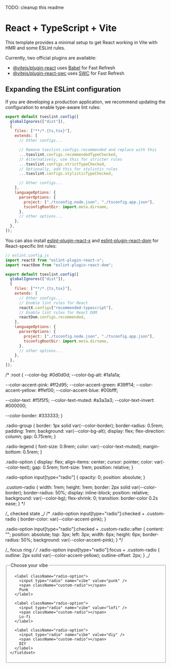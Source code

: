 TODO: cleanup this readme

# React + TypeScript + Vite

This template provides a minimal setup to get React working in Vite with HMR and some ESLint rules.

Currently, two official plugins are available:

- [@vitejs/plugin-react](https://github.com/vitejs/vite-plugin-react/blob/main/packages/plugin-react) uses [Babel](https://babeljs.io/) for Fast Refresh
- [@vitejs/plugin-react-swc](https://github.com/vitejs/vite-plugin-react/blob/main/packages/plugin-react-swc) uses [SWC](https://swc.rs/) for Fast Refresh

## Expanding the ESLint configuration

If you are developing a production application, we recommend updating the configuration to enable type-aware lint rules:

```js
export default tseslint.config([
  globalIgnores(["dist"]),
  {
    files: ["**/*.{ts,tsx}"],
    extends: [
      // Other configs...

      // Remove tseslint.configs.recommended and replace with this
      ...tseslint.configs.recommendedTypeChecked,
      // Alternatively, use this for stricter rules
      ...tseslint.configs.strictTypeChecked,
      // Optionally, add this for stylistic rules
      ...tseslint.configs.stylisticTypeChecked,

      // Other configs...
    ],
    languageOptions: {
      parserOptions: {
        project: ["./tsconfig.node.json", "./tsconfig.app.json"],
        tsconfigRootDir: import.meta.dirname,
      },
      // other options...
    },
  },
]);
```

You can also install [eslint-plugin-react-x](https://github.com/Rel1cx/eslint-react/tree/main/packages/plugins/eslint-plugin-react-x) and [eslint-plugin-react-dom](https://github.com/Rel1cx/eslint-react/tree/main/packages/plugins/eslint-plugin-react-dom) for React-specific lint rules:

```js
// eslint.config.js
import reactX from "eslint-plugin-react-x";
import reactDom from "eslint-plugin-react-dom";

export default tseslint.config([
  globalIgnores(["dist"]),
  {
    files: ["**/*.{ts,tsx}"],
    extends: [
      // Other configs...
      // Enable lint rules for React
      reactX.configs["recommended-typescript"],
      // Enable lint rules for React DOM
      reactDom.configs.recommended,
    ],
    languageOptions: {
      parserOptions: {
        project: ["./tsconfig.node.json", "./tsconfig.app.json"],
        tsconfigRootDir: import.meta.dirname,
      },
      // other options...
    },
  },
]);
```

<!-- CODE FOR COOL RADIO GROUP -- NOT YET NEEDED -->

/\* :root {
--color-bg: #0d0d0d;
--color-bg-alt: #1a1a1a;

--color-accent-pink: #ff2d95;
--color-accent-green: #39ff14;
--color-accent-yellow: #ffef00;
--color-accent-blue: #00bfff;

--color-text: #f5f5f5;
--color-text-muted: #a3a3a3;
--color-text-invert: #000000;

--color-border: #333333;
}

.radio-group {
border: 1px solid var(--color-border);
border-radius: 0.5rem;
padding: 1rem;
background: var(--color-bg-alt);
display: flex;
flex-direction: column;
gap: 0.75rem;
}

.radio-legend {
font-size: 0.9rem;
color: var(--color-text-muted);
margin-bottom: 0.5rem;
}

.radio-option {
display: flex;
align-items: center;
cursor: pointer;
color: var(--color-text);
gap: 0.5rem;
font-size: 1rem;
position: relative;
}

.radio-option input[type="radio"] {
opacity: 0;
position: absolute;
}

.custom-radio {
width: 1rem;
height: 1rem;
border: 2px solid var(--color-border);
border-radius: 50%;
display: inline-block;
position: relative;
background: var(--color-bg);
flex-shrink: 0;
transition: border-color 0.2s ease;
} \*/

/_ checked state _/
/\* .radio-option input[type="radio"]:checked + .custom-radio {
border-color: var(--color-accent-pink);
}

.radio-option input[type="radio"]:checked + .custom-radio::after {
content: "";
position: absolute;
top: 3px;
left: 3px;
width: 6px;
height: 6px;
border-radius: 50%;
background: var(--color-accent-pink);
} \*/

/_ focus ring _/
/_ .radio-option input[type="radio"]:focus + .custom-radio {
outline: 2px solid var(--color-accent-yellow);
outline-offset: 2px;
} _/

 <fieldset className="radio-group">
      <legend className="radio-legend">Choose your vibe</legend>

      <label className="radio-option">
        <input type="radio" name="vibe" value="punk" />
        <span className="custom-radio"></span>
        Punk
      </label>

      <label className="radio-option">
        <input type="radio" name="vibe" value="lofi" />
        <span className="custom-radio"></span>
        Lo-fi
      </label>

      <label className="radio-option">
        <input type="radio" name="vibe" value="diy" />
        <span className="custom-radio"></span>
        DIY
      </label>
    </fieldset>

<!-- END CODE FOR COOL RADIO GROUP -- NOT YET NEEDED -->
